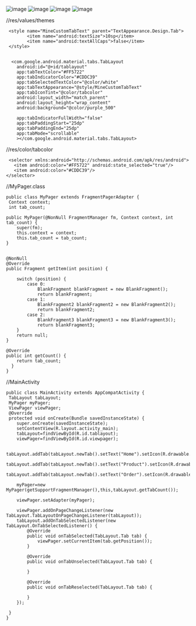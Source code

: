 ![image](https://user-images.githubusercontent.com/60017090/137490727-b4ac0596-f52f-44b5-938e-1c4dda5c2efd.png)
![image](https://user-images.githubusercontent.com/60017090/137615226-f6e0c07b-1ced-4c2b-9739-b463f5877c8c.png)
![image](https://user-images.githubusercontent.com/60017090/137674085-e6245055-65fb-402a-b76b-9b4e476662ef.png)
![image](https://user-images.githubusercontent.com/60017090/137707940-78f42233-7757-4e66-adf2-ff5f62508205.png)







      
      
      
//res/values/themes      
       
     <style name="MineCustomTabText" parent="TextAppearance.Design.Tab">
            <item name="android:textSize">10sp</item>
            <item name="android:textAllCaps">false</item>
     </style>


      <com.google.android.material.tabs.TabLayout
        android:id="@+id/tablayout"
        app:tabTextColor="#FF5722"
        app:tabIndicatorColor="#CDDC39"
        app:tabSelectedTextColor="@color/white"
        app:tabTextAppearance="@style/MineCustomTabText"
        app:tabIconTint="@color/tabcolor"
        android:layout_width="match_parent"
        android:layout_height="wrap_content"
        android:background="@color/purple_500"
        
        app:tabIndicatorFullWidth="false"
        app:tabPaddingStart="25dp"
        app:tabPaddingEnd="25dp"
        app:tabMode="scrollable"
        ></com.google.android.material.tabs.TabLayout>
        
<!--    app:tabIndicator="@drawable/tab_indicator"-->
 
 
 //res/color/tabcolor
 
     <selector xmlns:android="http://schemas.android.com/apk/res/android">
       <item android:color="#FF5722" android:state_selected="true"/>
       <item android:color="#CDDC39"/>
    </selector>
    
    
    
    
 //MyPager.class
 
 
    public class MyPager extends FragmentPagerAdapter {
     Context context;
     int tab_count;

    public MyPager(@NonNull FragmentManager fm, Context context, int tab_count) {
        super(fm);
        this.context = context;
        this.tab_count = tab_count;
    }


    @NonNull
    @Override
    public Fragment getItem(int position) {

        switch (position) {
            case 0:
                BlankFragment blankFragment = new BlankFragment();
                return blankFragment;
            case 1:
                BlankFragment2 blankFragment2 = new BlankFragment2();
                return blankFragment2;
            case 2:
                BlankFragment3 blankFragment3 = new BlankFragment3();
                return blankFragment3;
        }
        return null;
    }

    @Override
    public int getCount() {
        return tab_count;
      }
    }
    
//MainActivity

    public class MainActivity extends AppCompatActivity {
     TabLayout tabLayout;
     MyPager myPager;
     ViewPager viewPager;
     @Override
     protected void onCreate(Bundle savedInstanceState) {
        super.onCreate(savedInstanceState);
        setContentView(R.layout.activity_main);
        tabLayout=findViewById(R.id.tablayout);
        viewPager=findViewById(R.id.viewpager);

        tabLayout.addTab(tabLayout.newTab().setText("Home").setIcon(R.drawable.ic_baseline_home_24));
        tabLayout.addTab(tabLayout.newTab().setText("Product").setIcon(R.drawable.ic_baseline_backup_24));
        tabLayout.addTab(tabLayout.newTab().setText("Order").setIcon(R.drawable.ic_baseline_favorite_border_24));

        myPager=new MyPager(getSupportFragmentManager(),this,tabLayout.getTabCount());

        viewPager.setAdapter(myPager);

        viewPager.addOnPageChangeListener(new TabLayout.TabLayoutOnPageChangeListener(tabLayout));
        tabLayout.addOnTabSelectedListener(new TabLayout.OnTabSelectedListener() {
            @Override
            public void onTabSelected(TabLayout.Tab tab) {
                viewPager.setCurrentItem(tab.getPosition());
            }

            @Override
            public void onTabUnselected(TabLayout.Tab tab) {

            }

            @Override
            public void onTabReselected(TabLayout.Tab tab) {

            }
        });

     }
    }


